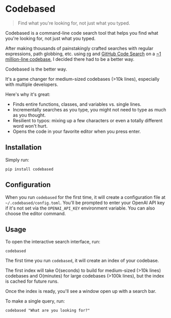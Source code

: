 # Codebased

> Find what you're looking for, not just what you typed.

Codebased is a command-line code search tool that helps you find what you're looking for, not just what you typed.

After making thousands of painstakingly crafted searches with regular expressions, path globbing, etc. using [rg](https://github.com/BurntSushi/ripgrep)
and [GitHub Code Search](https://github.com/features/code-search) on a [~1 million-line codebase](https://chalk.ai/), I decided there had to be a better way.

Codebased is the better way.

It's a game changer for medium-sized codebases (>10k lines),
especially with multiple developers.

Here's why it's great:

- Finds entire functions, classes, and variables vs. single lines.
- Incrementally searches as you type, you might not need to type as much as you thought.
- Resilient to typos: mixing up a few characters or even a totally different word won't hurt.
- Opens the code in your favorite editor when you press enter.

## Installation

Simply run:
```shell
pip install codebased
```

## Configuration

When you run `codebased` for the first time, it will create a configuration file at `~/.codebased/config.toml`.
You'll be prompted to enter your OpenAI API key if it's not set via the `OPENAI_API_KEY` environment variable.
You can also choose the editor command.

## Usage

To open the interactive search interface, run:

```shell
codebased
```

The first time you run `codebased`, it will create an index of your codebase.

The first index will take O(seconds) to build for medium-sized (>10k lines) codebases and O(minutes) for large codebases (>100k lines),
but the index is cached for future runs.

Once the index is ready, you'll see a window open up with a search bar.

To make a single query, run:

```shell
codebased "What are you looking for?"
```